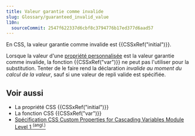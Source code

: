 ```yaml
---
title: Valeur garantie comme invalide
slug: Glossary/guaranteed_invalid_value
l10n:
  sourceCommit: 2547f622337d6cbf8c3794776b17ed377d6aad57
---
```


En CSS, la valeur garantie comme invalide est {{CSSxRef("initial")}}.

Lorsque la valeur d'une [propriété personnalisée](/fr/docs/Web/CSS/--*) est la valeur garantie comme invalide, la fonction {{CSSxRef("var")}} ne peut pas l'utiliser pour la substitution. Tenter de le faire rend la déclaration _invalide au moment du calcul de la valeur_, sauf si une valeur de repli valide est spécifiée.

## Voir aussi

- La propriété CSS {{CSSxRef("initial")}}
- La fonction CSS {{CSSxRef("var")}}
- [Spécification CSS Custom Properties for Cascading Variables Module Level 1 <sup>(angl.)</sup>](https://drafts.csswg.org/css-variables/#guaranteed-invalid)
